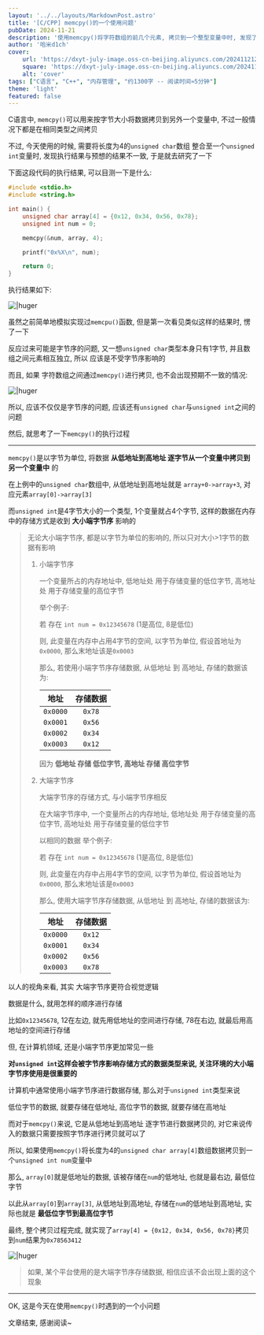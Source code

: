 ```yaml
---
layout: '../../layouts/MarkdownPost.astro'
title: '[C/CPP] memcpy()的一个使用问题'
pubDate: 2024-11-21
description: '使用memcpy()将字符数组的前几个元素, 拷贝到一个整型变量中时, 发现了一个问题...'
author: '哈米d1ch'
cover:
    url: 'https://dxyt-july-image.oss-cn-beijing.aliyuncs.com/202411212340590.webp'
    square: 'https://dxyt-july-image.oss-cn-beijing.aliyuncs.com/202411212340590.webp'
    alt: 'cover'
tags: ["C语言", "C++", "内存管理", "约1300字 -- 阅读时间≈5分钟"]
theme: 'light'
featured: false
---
```


C语言中, `memcpy()`可以用来按字节大小将数据拷贝到另外一个变量中, 不过一般情况下都是在相同类型之间拷贝

不过, 今天使用的时候, 需要将长度为4的`unsigned char`数组 整合至一个`unsigned int`变量时, 发现执行结果与预想的结果不一致, 于是就去研究了一下

下面这段代码的执行结果, 可以目测一下是什么:

```cpp
#include <stdio.h>
#include <string.h>

int main() {
	unsigned char array[4] = {0x12, 0x34, 0x56, 0x78};
	unsigned int num = 0;

	memcpy(&num, array, 4);

	printf("0x%X\n", num);

	return 0;
}
```

执行结果如下:

![|huger](https://dxyt-july-image.oss-cn-beijing.aliyuncs.com/202411212244464.webp)

虽然之前简单地模拟实现过`memcpu()`函数, 但是第一次看见类似这样的结果时, 愣了一下

反应过来可能是字节序的问题, 又一想`unsigned char`类型本身只有1字节, 并且数组之间元素相互独立, 所以 应该是不受字节序影响的

而且, 如果 字符数组之间通过`memcpy()`进行拷贝, 也不会出现预期不一致的情况:

![|huger](https://dxyt-july-image.oss-cn-beijing.aliyuncs.com/202411212250069.webp)

所以, 应该不仅仅是字节序的问题, 应该还有`unsigned char`与`unsigned int`之间的问题

然后, 就思考了一下`memcpy()`的执行过程

---

`memcpy()`是以字节为单位, 将数据 **从低地址到高地址 逐字节从一个变量中拷贝到另一个变量中** 的

在上例中的`unsigned char`数组中, 从低地址到高地址就是 `array+0->array+3`, 对应元素`array[0]->array[3]`

而`unsigned int`是4字节大小的一个类型, 1个变量就占4个字节, 这样的数据在内存中的存储方式是收到 **大小端字节序** 影响的

> 无论大小端字节序, 都是以字节为单位的影响的, 所以只对大小>1字节的数据有影响
>
> 1. 小端字节序
>
>     一个变量所占的内存地址中, 低地址处 用于存储变量的低位字节, 高地址处 用于存储变量的高位字节
>
>     举个例子: 
>
>     若 存在 `int num = 0x12345678` (1是高位, 8是低位)
>
>     则, 此变量在内存中占用4字节的空间, 以字节为单位, 假设首地址为`0x0000`, 那么末地址该是`0x0003`
>
>     那么, 若使用小端字节序存储数据, 从低地址 到 高地址, 存储的数据该为:
>
>     |   地址   | 存储数据 |
>     | :------: | :------: |
>     | `0x0000` |  `0x78`  |
>     | `0x0001` |  `0x56`  |
>     | `0x0002` |  `0x34`  |
>     | `0x0003` |  `0x12`  |
>
>     因为 **低地址 存储 低位字节, 高地址 存储 高位字节**
>
> 2. 大端字节序
>
>     大端字节序的存储方式, 与小端字节序相反
>
>     在大端字节序中, 一个变量所占的内存地址, 低地址处 用于存储变量的高位字节, 高地址处 用于存储变量的低位字节
>
>     以相同的数据 举个例子: 
>
>     若 存在 `int num = 0x12345678` (1是高位, 8是低位)
>
>     则, 此变量在内存中占用4字节的空间, 以字节为单位, 假设首地址为`0x0000`, 那么末地址该是`0x0003`
>
>     那么, 使用大端字节序存储数据, 从低地址 到 高地址, 存储的数据该为:
>
>     |   地址   | 存储数据 |
>     | :------: | :------: |
>     | `0x0000` |  `0x12`  |
>     | `0x0001` |  `0x34`  |
>     | `0x0002` |  `0x56`  |
>     | `0x0003` |  `0x78`  |

以人的视角来看, 其实 大端字节序更符合视觉逻辑

数据是什么, 就用怎样的顺序进行存储

比如`0x12345678`, 12在左边, 就先用低地址的空间进行存储, 78在右边, 就最后用高地址的空间进行存储

但, 在计算机领域, 还是小端字节序更加常见一些

**对`unsigned int`这样会被字节序影响存储方式的数据类型来说, 关注环境的大小端字节序使用是很重要的**

计算机中通常使用小端字节序进行数据存储, 那么对于`unsigned int`类型来说

低位字节的数据, 就要存储在低地址, 高位字节的数据, 就要存储在高地址

而对于`memcpy()`来说, 它是从低地址到高地址 逐字节进行数据拷贝的, 对它来说传入的数据只需要按照字节序进行拷贝就可以了

所以, 如果使用`memcpy()`将长度为4的`unsigned char array[4]`数组数据拷贝到一个`unsigned int num`变量中

那么, `array[0]`就是低地址的数据, 该被存储在`num`的低地址, 也就是最右边, 最低位字节

以此从`array[0]`到`array[3]`, 从低地址到高地址, 存储在`num`的低地址到高地址, 实际也就是 **最低位字节到最高位字节**

最终, 整个拷贝过程完成, 就实现了`array[4] = {0x12, 0x34, 0x56, 0x78}`拷贝到`num`结果为`0x78563412` 

![|huger](https://dxyt-july-image.oss-cn-beijing.aliyuncs.com/202411212244464.webp)

> 如果, 某个平台使用的是大端字节序存储数据, 相信应该不会出现上面的这个现象

---

OK, 这是今天在使用`memcpy()`时遇到的一个小问题

文章结束, 感谢阅读~